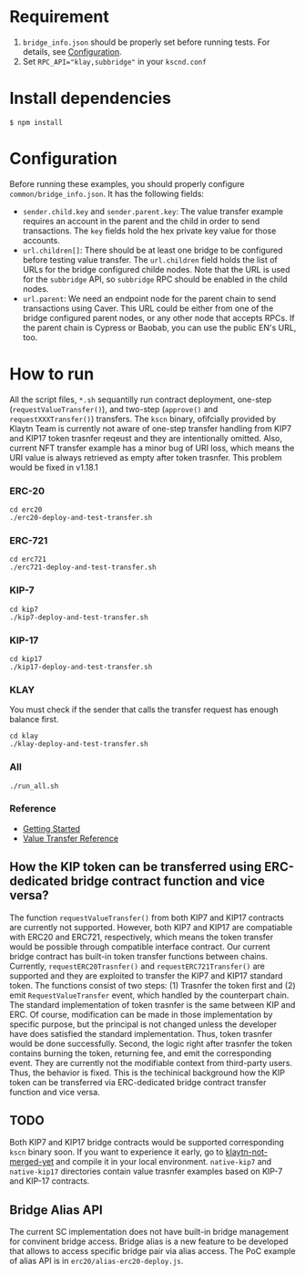 # Requirement
1. `bridge_info.json` should be properly set before running tests. For details, see [Configuration](#configuration).
2. Set `RPC_API="klay,subbridge"` in your `kscnd.conf`

# Install dependencies
`$ npm install`

# Configuration
Before running these examples, you should properly configure `common/bridge_info.json`.
It has the following fields:
- `sender.child.key` and `sender.parent.key`: The value transfer example requires an account in the parent and the child
in order to send transactions. The `key` fields hold the hex private key value for those accounts.
- `url.children[]`: There should be at least one bridge to be configured before testing
value transfer. The `url.children` field holds the list of URLs for the bridge configured childe nodes.
Note that the URL is used for the `subbridge` API, so `subbridge` RPC should be enabled in the child nodes.
- `url.parent`: We need an endpoint node for the parent chain to send transactions using Caver.
This URL could be either from one of the bridge configured parent nodes, or any other node that accepts RPCs.
If the parent chain is Cypress or Baobab, you can use the public EN's URL, too.

# How to run
All the script files, ```*.sh``` sequantilly run contract deployment, one-step (`requestValueTransfer()`), and two-step (`approve()` and `requestXXXTransfer()`) transfers.
The `kscn` binary, ofifcially provided by Klaytn Team is currently not aware of one-step transfer handling from KIP7 and KIP17 token trasnfer reqeust and they are intentionally omitted.
Also, current NFT transfer example has a minor bug of URI loss, which means the URI value is always retrieved as empty after token trasnfer. This problem would be fixed in v1.18.1
### ERC-20
```
cd erc20
./erc20-deploy-and-test-transfer.sh
```

### ERC-721
```
cd erc721
./erc721-deploy-and-test-transfer.sh
```

### KIP-7
```
cd kip7
./kip7-deploy-and-test-transfer.sh
```

### KIP-17
```
cd kip17
./kip17-deploy-and-test-transfer.sh
```

### KLAY
You must check if the sender that calls the transfer request has enough balance first.
```
cd klay
./klay-deploy-and-test-transfer.sh
```

### All
```
./run_all.sh
```

### Reference
- [Getting Started](https://ko.docs.klaytn.com/node/service-chain/getting-started)
- [Value Transfer Reference](https://ko.docs.klaytn.com/node/service-chain/references/value-transfer)

## How the KIP token can be transferred using ERC-dedicated bridge contract function and vice versa?
The function `requestValueTransfer()` from both KIP7 and KIP17 contracts are currently not supported. However, both KIP7 and KIP17 are compatiable with ERC20 and ERC721, respectively,
which means the token transfer would be possible through compatible interface contract. Our current bridge contract has built-in token transfer functions between chains.
Currently, `requestERC20Trasnfer()` and `requestERC721Transfer()` are supported and they are exploited to transfer the KIP7 and KIP17 standard token.
The functions consist of two steps: (1) Trasnfer the token first and (2) emit `RequestValueTransfer` event, which handled by the counterpart chain.
The standard implementation of token trasnfer is the same between KIP and ERC. Of course, modification can be made in those implementation by specific purpose, but the principal is not changed unless the developer have does satisfied the standard implementation.
Thus, token trasnfer would be done successfully. Second, the logic right after trasnfer the token contains burning the token, returning fee, and emit the corresponding event. They are currently not the modifiable context from third-party users.
Thus, the behavior is fixed. This is the techinical background how the KIP token can be transferred via ERC-dedicated bridge contract transfer function and vice versa.

## TODO
Both KIP7 and KIP17 bridge contracts would be supported corresponding `kscn` binary soon. If you want to experience it early, go to [klaytn-not-merged-yet](https://github.com/hyunsooda/klaytn/commits/SC-support-KIP7-KIP17) and compile it in your local environment.
`native-kip7` and `native-kip17` directories contain value trasnfer examples based on KIP-7 and KIP-17 contracts.

## Bridge Alias API
The current SC implementation does not have built-in bridge management for convinent bridge access.
Bridge alias is a new feature to be developed that allows to access specific bridge pair via alias access. The PoC example of alias API is in `erc20/alias-erc20-deploy.js`.
